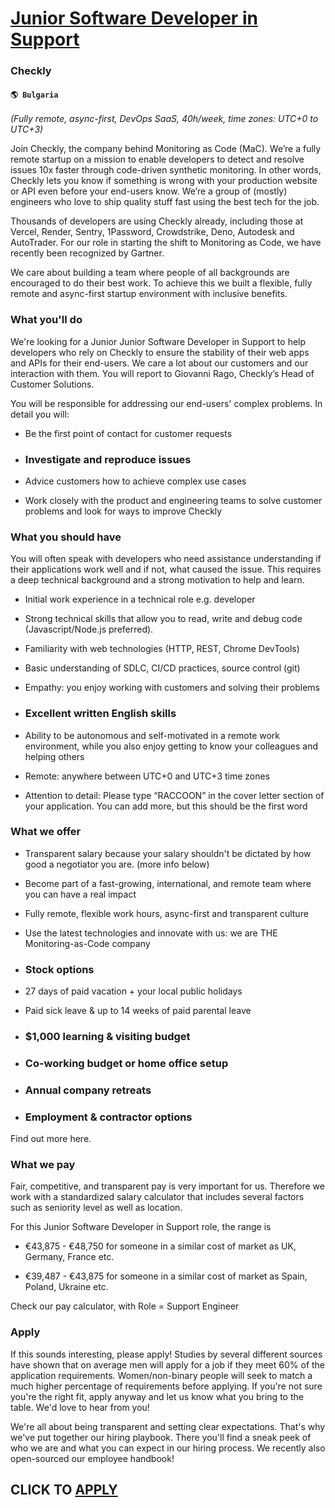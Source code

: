 # [Junior Software Developer in Support](https://www.remotewlb.com/apply/junior-software-developer-in-support)  
### Checkly  
#### `🌎 Bulgaria`  

_(Fully remote, async-first, DevOps SaaS, 40h/week, time zones: UTC+0 to UTC+3)_

Join Checkly, the company behind Monitoring as Code (MaC). We’re a fully remote startup on a mission to enable developers to detect and resolve issues 10x faster through code-driven synthetic monitoring. In other words, Checkly lets you know if something is wrong with your production website or API even before your end-users know. We’re a group of (mostly) engineers who love to ship quality stuff fast using the best tech for the job.

Thousands of developers are using Checkly already, including those at Vercel, Render, Sentry, 1Password, Crowdstrike, Deno, Autodesk and AutoTrader. For our role in starting the shift to Monitoring as Code, we have recently been recognized by Gartner.

We care about building a team where people of all backgrounds are encouraged to do their best work. To achieve this we built a flexible, fully remote and async-first startup environment with inclusive benefits.

### What you'll do

We're looking for a Junior Junior Software Developer in Support to help developers who rely on Checkly to ensure the stability of their web apps and APIs for their end-users. We care a lot about our customers and our interaction with them. You will report to Giovanni Rago, Checkly’s Head of Customer Solutions.

You will be responsible for addressing our end-users' complex problems. In detail you will:

  * Be the first point of contact for customer requests

  * ### Investigate and reproduce issues

  * Advice customers how to achieve complex use cases

  * Work closely with the product and engineering teams to solve customer problems and look for ways to improve Checkly

### What you should have

You will often speak with developers who need assistance understanding if their applications work well and if not, what caused the issue. This requires a deep technical background and a strong motivation to help and learn.

  * Initial work experience in a technical role e.g. developer

  * Strong technical skills that allow you to read, write and debug code (Javascript/Node.js preferred).

  * Familiarity with web technologies (HTTP, REST, Chrome DevTools)

  * Basic understanding of SDLC, CI/CD practices, source control (git)

  * Empathy: you enjoy working with customers and solving their problems

  * ### Excellent written English skills

  * Ability to be autonomous and self-motivated in a remote work environment, while you also enjoy getting to know your colleagues and helping others

  * Remote: anywhere between UTC+0 and UTC+3 time zones

  * Attention to detail: Please type “RACCOON” in the cover letter section of your application. You can add more, but this should be the first word

### What we offer

  * Transparent salary because your salary shouldn't be dictated by how good a negotiator you are. (more info below)

  * Become part of a fast-growing, international, and remote team where you can have a real impact

  * Fully remote, flexible work hours, async-first and transparent culture

  * Use the latest technologies and innovate with us: we are THE Monitoring-as-Code company

  * ### Stock options

  * 27 days of paid vacation + your local public holidays

  * Paid sick leave & up to 14 weeks of paid parental leave

  * ### $1,000 learning & visiting budget

  * ### Co-working budget or home office setup

  * ### Annual company retreats

  * ### Employment & contractor options

Find out more here.

### What we pay

Fair, competitive, and transparent pay is very important for us. Therefore we work with a standardized salary calculator that includes several factors such as seniority level as well as location.

For this Junior Software Developer in Support role, the range is

  * €43,875 - €48,750 for someone in a similar cost of market as UK, Germany, France etc.

  * €39,487 - €43,875 for someone in a similar cost of market as Spain, Poland, Ukraine etc.

Check our pay calculator, with Role = Support Engineer

### Apply

If this sounds interesting, please apply! Studies by several different sources have shown that on average men will apply for a job if they meet 60% of the application requirements. Women/non-binary people will seek to match a much higher percentage of requirements before applying. If you're not sure you're the right fit, apply anyway and let us know what you bring to the table. We'd love to hear from you!

We're all about being transparent and setting clear expectations. That's why we've put together our hiring playbook. There you'll find a sneak peek of who we are and what you can expect in our hiring process. We recently also open-sourced our employee handbook!

  
## CLICK TO [APPLY](https://www.remotewlb.com/apply/junior-software-developer-in-support)


